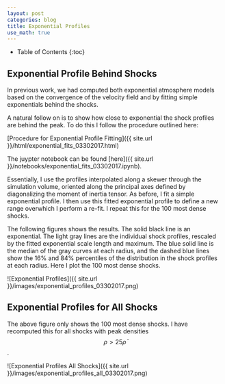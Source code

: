 ```yaml
---
layout: post
categories: blog
title: Exponential Profiles
use_math: true
---
```


* Table of Contents
{:toc}


## Exponential Profile Behind Shocks

In previous work, we had computed both exponential
atmosphere models based on the convergence of the
velocity field and by fitting simple exponentials behind
the shocks.

A natural follow on is to show how close to exponential
the shock profiles are behind the peak. To do this I follow
the procedure outlined here:

[Procedure for Exponential Profile Fitting]({{ site.url }}/html/exponential_fits_03302017.html)

The juypter notebook can be found [here]({{ site.url }}/notebooks/exponential_fits_03302017.ipynb).

Essentially, I use the profiles interpolated along a 
skewer through the simulation volume, oriented along the
principal axes defined by diagonalizing the moment of
inertia tensor.  As before, I fit a simple exponential profile.  I then use this fitted exponential profile to define a new range overwhich I perform a re-fit.  I repeat this for the 100 most dense shocks.

The following figures shows the results. The solid black line is an exponential. The light gray lines are the individual shock profiles, rescaled by the fitted exponential scale length and maximum. The blue solid line is the median of the gray curves at each radius, and the dashed blue lines show the 16% and 84% percentiles of the distribution in the shock profiles at each radius. Here I plot the 100 most dense shocks.

![Exponential Profiles]({{ site.url }}/images/exponential_profiles_03302017.png)

## Exponential Profiles for All Shocks

The above figure only shows the 100 most dense shocks.  I have recomputed this for all shocks with peak densities $$ \rho > 25 \bar{\rho} $$.

![Exponential Profiles All Shocks]({{ site.url }}/images/exponential_profiles_all_03302017.png)